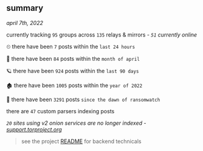 
## summary
_april 7th, 2022_

currently tracking `95` groups across `135` relays & mirrors - _`51` currently online_

⏲ there have been `7` posts within the `last 24 hours`

🦈 there have been `84` posts within the `month of april`

🪐 there have been `924` posts within the `last 90 days`

🏚 there have been `1005` posts within the `year of 2022`

🦕 there have been `3291` posts `since the dawn of ransomwatch`

there are `47` custom parsers indexing posts

_`20` sites using v2 onion services are no longer indexed - [support.torproject.org](https://support.torproject.org/onionservices/v2-deprecation/)_

> see the project [README](https://github.com/thetanz/ransomwatch#ransomwatch--) for backend technicals
